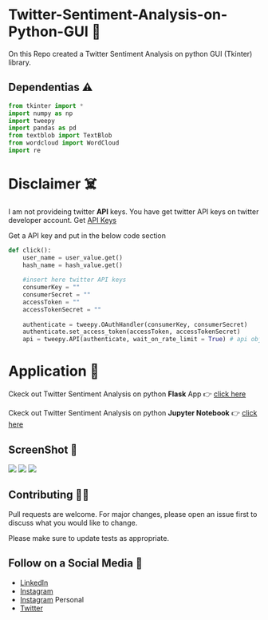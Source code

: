 # Twitter-Sentiment-Analysis-on-Python-GUI :notebook:
On this Repo created a Twitter Sentiment Analysis on python GUI (Tkinter) library.

## Dependentias :warning:
```python
from tkinter import *
import numpy as np
import tweepy 
import pandas as pd
from textblob import TextBlob
from wordcloud import WordCloud
import re

```

# Disclaimer :skull_and_crossbones:
I am not provideing twitter **API** keys. You have get twitter API keys on twitter developer account. Get [API Keys](https://developer.twitter.com/)

Get a API key and put in the below code section

```python
def click():  
    user_name = user_value.get()
    hash_name = hash_value.get()
    
    #insert here twitter API keys
    consumerKey = ""
    consumerSecret = ""
    accessToken = ""
    accessTokenSecret = ""
    
    authenticate = tweepy.OAuthHandler(consumerKey, consumerSecret)
    authenticate.set_access_token(accessToken, accessTokenSecret)
    api = tweepy.API(authenticate, wait_on_rate_limit = True) # api object
```
# Application :loudspeaker:
Ckeck out Twitter Sentiment Analysis on python **Flask** App :point_right: [click here](https://github.com/yogeshnile/Twitter-Sentiment-Analysis-on-Flask-App)

Ckeck out Twitter Sentiment Analysis on python **Jupyter Notebook** :point_right: [click here](https://github.com/yogeshnile/Sentiment-Analysis-of-Twitter-Account)
    

## ScreenShot :camera_flash:

<img src="https://github.com/yogeshnile/Twitter-Sentiment-Analysis-on-Python-GUI/blob/master/Images/3.png"/> 

<img src="https://github.com/yogeshnile/Twitter-Sentiment-Analysis-on-Python-GUI/blob/master/Images/1.png"/> 

<img src="https://github.com/yogeshnile/Twitter-Sentiment-Analysis-on-Python-GUI/blob/master/Images/2.png"/> 

## Contributing :man_technologist:
Pull requests are welcome. For major changes, please open an issue first to discuss what you would like to change.

Please make sure to update tests as appropriate.

## Follow on a Social Media :busts_in_silhouette:
- [LinkedIn](https://bit.ly/2Ky3ho6)
- [Instagram](https://bit.ly/3b9Qeo4)
- [Instagram](https://bit.ly/32SXHV0) Personal
- [Twitter](https://bit.ly/3dbLJLC)
